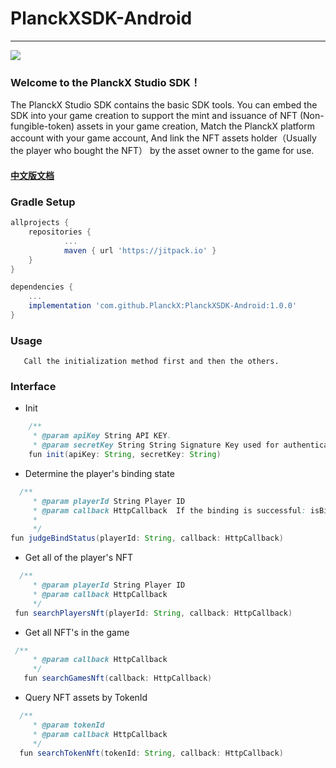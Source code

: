 # PlanckXSDK-Android
---
[![](https://jitpack.io/v/PlanckX/PlanckXSDK-Android.svg)](https://jitpack.io/#PlanckX/PlanckXSDK-Android)

### Welcome to the PlanckX Studio SDK！

The PlanckX Studio SDK  contains  the basic SDK tools. You can embed the SDK into your game creation to support the mint and issuance of NFT (Non-fungible-token) assets in your game creation, Match the PlanckX platform account with your game account, And link the NFT assets holder（Usually the player who bought the NFT） by the asset owner to the game for use.

#### [中文版文档](https://github.com/PlanckX/PlanckXSDK-Android/blob/main/README-zh.md)

### Gradle Setup
````groovy
allprojects {
	repositories {
			...
			maven { url 'https://jitpack.io' }
	}
}
````
````groovy
dependencies {
	...
	implementation 'com.github.PlanckX:PlanckXSDK-Android:1.0.0'
}
````
### Usage

````
   Call the initialization method first and then the others.
````
### Interface
-  Init
````java
    /**
     * @param apiKey String API KEY.
     * @param secretKey String String Signature Key used for authentication and encryption.     */
    fun init(apiKey: String, secretKey: String)
````
- Determine the player's binding state
````java
  /**
     * @param playerId String Player ID
     * @param callback HttpCallback  If the binding is successful: isBind is true, if not: isBind is false, use WebView to open openUrl for binding.
     * 
     */
fun judgeBindStatus(playerId: String, callback: HttpCallback)
````

- Get all of the player's NFT
````java
  /**
     * @param playerId String Player ID
     * @param callback HttpCallback
     */
 fun searchPlayersNft(playerId: String, callback: HttpCallback)
````

- Get all NFT's in the game
````java
 /**
     * @param callback HttpCallback
     */
   fun searchGamesNft(callback: HttpCallback)
````
- Query NFT assets by TokenId
````java
  /**
     * @param tokenId
     * @param callback HttpCallback
     */
  fun searchTokenNft(tokenId: String, callback: HttpCallback)
````



